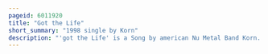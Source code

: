 ```yaml
---
pageid: 6011920
title: "Got the Life"
short_summary: "1998 single by Korn"
description: "'got the Life' is a Song by american Nu Metal Band Korn. It was released as the second single from their third Album follow the Leader on november 23 1998. The Song was recorded by nrg recording Studios in April 1998. The Band decided to release the Song as a promotional single after each Member found out Something special about the Song. The single had 'phenomenal Success', and its Music Video was requested more than any other Video on Mtv's Trl, making it the first officially 'retired' Music Video."
---
```

